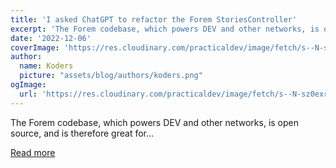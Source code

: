 ```yaml
---
title: 'I asked ChatGPT to refactor the Forem StoriesController'
excerpt: 'The Forem codebase, which powers DEV and other networks, is open source, and is therefore great for...'
date: '2022-12-06'
coverImage: 'https://res.cloudinary.com/practicaldev/image/fetch/s--N-sz0exr--/c_imagga_scale,f_auto,fl_progressive,h_420,q_auto,w_1000/https://dev-to-uploads.s3.amazonaws.com/uploads/articles/d682d7b27fyxwyp8mmqt.png'
author:
  name: Koders
  picture: "assets/blog/authors/koders.png"
ogImage:
  url: 'https://res.cloudinary.com/practicaldev/image/fetch/s--N-sz0exr--/c_imagga_scale,f_auto,fl_progressive,h_420,q_auto,w_1000/https://dev-to-uploads.s3.amazonaws.com/uploads/articles/d682d7b27fyxwyp8mmqt.png'
---
```


The Forem codebase, which powers DEV and other networks, is open source, and is therefore great for...

[Read more](https://dev.to/ben/i-asked-chatgpt-to-refactor-the-forem-storiescontroller-2hgo)
